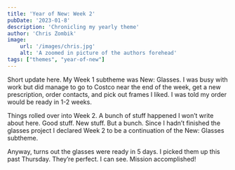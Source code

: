 ```yaml
---
title: 'Year of New: Week 2'
pubDate: '2023-01-8'
description: 'Chronicling my yearly theme'
author: 'Chris Zombik'
image:
    url: '/images/chris.jpg'
    alt: 'A zoomed in picture of the authors forehead'
tags: ["themes", "year-of-new"]
---
```


Short update here. My Week 1 subtheme was New: Glasses. I was busy with work but did manage to go to Costco near the end of the week, get a new prescription, order contacts, and pick out frames I liked. I was told my order would be ready in 1-2 weeks. 

Things rolled over into Week 2. A bunch of stuff happened I won’t write about here. Good stuff. New stuff. But a bunch. Since I hadn’t finished the glasses project I declared Week 2 to be a continuation of the New: Glasses subtheme.

Anyway, turns out the glasses were ready in 5 days. I picked them up this past Thursday. They’re perfect. I can see. Mission accomplished!